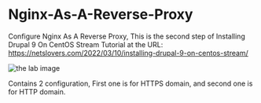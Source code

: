 # Nginx-As-A-Reverse-Proxy

Configure Nginx As A Reverse Proxy, This is the second step of Installing Drupal 9 On CentOS Stream Tutorial at the URL: https://netslovers.com/2022/03/10/installing-drupal-9-on-centos-stream/

![the lab image](https://netslovers.com/wp-content/uploads/2022/03/drupal-nginx-apache.png)

Contains 2 configuration, First one is for HTTPS domain, and second one is for HTTP domain.
